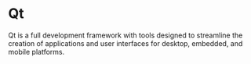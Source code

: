 # Qt
Qt is a full development framework with tools designed to streamline the creation of applications and user interfaces for desktop, embedded, and mobile platforms.
